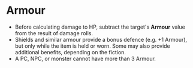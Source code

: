 # Armour

- Before calculating damage to HP, subtract the target's **Armour** value from the result of damage rolls. 
- Shields and similar armour provide a bonus defence (e.g. +1 Armour), but only while the item is held or worn. Some may also provide additional benefits, depending on the fiction.
- A PC, NPC, or monster cannot have more than 3 Armour.  

